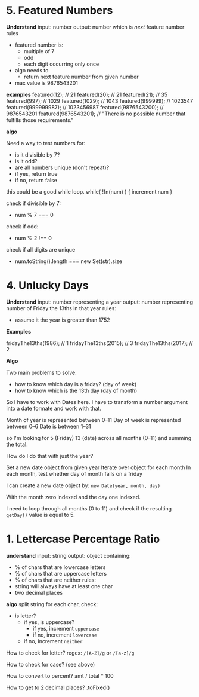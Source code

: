 # 5. Featured Numbers

**Understand**
input: number
output: number which is _next_ feature number
rules
  * featured number is:
    * multiple of 7
    * odd
    * each digit occurring only once
  * algo needs to
    * return next feature number from given number
  * max value is 9876543201

**examples**
featured(12);           // 21
featured(20);           // 21
featured(21);           // 35
featured(997);          // 1029
featured(1029);         // 1043
featured(999999);       // 1023547
featured(999999987);    // 1023456987
featured(9876543200);   // 9876543201
featured(9876543201);   // "There is no possible number that fulfills those requirements."

**algo**

Need a way to test numbers for:
  * is it divisible by 7?
  * is it odd?
  * are all numbers unique (don't repeat)?
  * if yes, return true
  * if no, return false

this could be a good while loop. while( !fn(num) ) { increment num }

check if divisible by 7:
  * num % 7 === 0

check if odd:
  * num % 2 !== 0

check if all digits are unique
  * num.toString().length === new Set(str).size





# 4. Unlucky Days

**Understand**
input: number representing a year
output: number representing number of Friday the 13ths in that year
rules:
  * assume it the year is greater than 1752

**Examples**

fridayThe13ths(1986);      // 1
fridayThe13ths(2015);      // 3
fridayThe13ths(2017);      // 2

**Algo**

Two main problems to solve:

* how to know which day is a friday? (day of week)
* how to know which is the 13th day (day of month)

So I have to work with Dates here. I have to transform a number argument into a date formate and work with that. 


Month of year is represented between 0–11
Day of week is represented between 0–6
Date is between 1–31

so I'm looking for 5 (Friday) 13 (date) across all months (0–11) and summing the total.

How do I do that with just the year?

Set a new date object from given year
Iterate over object for each month
In each month, test whether day of month falls on a friday

I can create a new date object by: `new Date(year, month, day)`

With the month zero indexed and the day one indexed.

I need to loop through all months (0 to 11) and check if the resulting `getDay()` value is equal to 5.



# 1. Lettercase Percentage Ratio

**understand**
input: string
output: object containing:
  * % of chars that are lowercase letters
  * % of chars that are uppercase letters
  * % of chars that are neither
rules:
  * string will always have at least one char
  * two decimal places


**algo**
split string
for each char, check:
  * is letter?
    * if yes, is uppercase?
      * if yes, increment `uppercase`
      * if no, increment `lowercase`
    * if no, increment `neither`

How to check for letter?
  regex: `/[A-Z]/g` or `/[a-z]/g`

How to check for case? 
  (see above)

How to convert to percent?
  amt / total * 100

How to get to 2 decimal places?
  .toFixed()